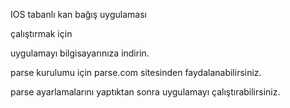 IOS tabanlı kan bağış uygulaması

çalıştırmak için 

uygulamayı bilgisayarınıza indirin.

parse kurulumu için parse.com sitesinden faydalanabilirsiniz.

parse ayarlamalarını yaptıktan sonra uygulamayı çalıştırabilirsiniz.